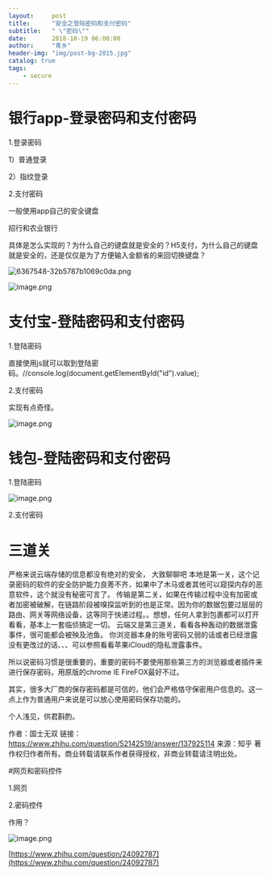```yaml
---
layout:     post
title:      "安全之登陆密码和支付密码"
subtitle:   " \"密码\""
date:       2018-10-19 06:00:00
author:     "青乡"
header-img: "img/post-bg-2015.jpg"
catalog: true
tags:
    - secure
---
```




# 银行app-登录密码和支付密码

1.登录密码

1）普通登录

2）指纹登录

2.支付密码

一般使用app自己的安全键盘

招行和农业银行

具体是怎么实现的？为什么自己的键盘就是安全的？H5支付，为什么自己的键盘就是安全的，还是仅仅是为了方便输入金额省的来回切换键盘？

![6367548-32b5787b1069c0da.png](https://upload-images.jianshu.io/upload_images/6367548-038352c5f4685086.png?imageMogr2/auto-orient/strip%7CimageView2/2/w/1240)



![image.png](https://upload-images.jianshu.io/upload_images/6367548-b84016da7a14689c.png?imageMogr2/auto-orient/strip%7CimageView2/2/w/1240)


# 支付宝-登陆密码和支付密码

1.登陆密码

直接使用js就可以取到登陆密码。//console.log(document.getElementById("id").value);

2.支付密码

实现有点奇怪。

![image.png](https://upload-images.jianshu.io/upload_images/6367548-ea9ab86c0c8a3b9c.png?imageMogr2/auto-orient/strip%7CimageView2/2/w/1240)


# 钱包-登陆密码和支付密码

1.登陆密码

![image.png](https://upload-images.jianshu.io/upload_images/6367548-0e1fbf6f98597423.png?imageMogr2/auto-orient/strip%7CimageView2/2/w/1240)


2.支付密码

# 三道关

严格来说云端存储的信息都没有绝对的安全，
大致聊聊吧
本地是第一关，这个记录密码的软件的安全防护能力良莠不齐，如果中了木马或者其他可以窥探内存的恶意软件，这个就没有秘密可言了。
传输是第二关，如果在传输过程中没有加密或者加密被破解，在链路阶段被嗅探监听到的也是正常。因为你的数据包要过层层的路由、网关等网络设备，这等同于快递过程。。想想，任何人拿到包裹都可以打开看看，基本上一套临侦搞定一切。
云端又是第三道关，看看各种轰动的数据泄露事件，很可能都会被殃及池鱼。
你浏览器本身的账号密码又弱的话或者已经泄露没有更改过的话、、、可以参照看看苹果iCloud的隐私泄露事件。

所以说密码习惯是很重要的，重要的密码不要使用那些第三方的浏览器或者插件来进行保存密码，用原版的chrome IE FireFOX最好不过。

其实，很多大厂商的保存密码都是可信的，他们会严格恪守保密用户信息的。这一点上作为普通用户来说是可以放心使用密码保存功能的。

个人浅见，供君斟酌。

作者：国士无双
链接：https://www.zhihu.com/question/52142519/answer/137925114
来源：知乎
著作权归作者所有。商业转载请联系作者获得授权，非商业转载请注明出处。

#网页和密码控件

1.网页

2.密码控件

作用？


![image.png](https://upload-images.jianshu.io/upload_images/6367548-c16d64887854ad5e.png?imageMogr2/auto-orient/strip%7CimageView2/2/w/1240)

[https://www.zhihu.com/question/24092787](https://www.zhihu.com/question/24092787)
